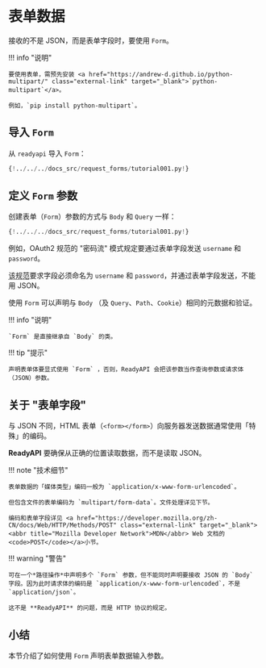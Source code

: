# 表单数据

接收的不是 JSON，而是表单字段时，要使用 `Form`。

!!! info "说明"

    要使用表单，需预先安装 <a href="https://andrew-d.github.io/python-multipart/" class="external-link" target="_blank">`python-multipart`</a>。

    例如，`pip install python-multipart`。

## 导入 `Form`

从 `readyapi` 导入 `Form`：

```Python hl_lines="1"
{!../../../docs_src/request_forms/tutorial001.py!}
```

## 定义 `Form` 参数

创建表单（`Form`）参数的方式与 `Body` 和 `Query` 一样：

```Python hl_lines="7"
{!../../../docs_src/request_forms/tutorial001.py!}
```

例如，OAuth2 规范的 "密码流" 模式规定要通过表单字段发送 `username` 和 `password`。

<abbr title="specification">该规范</abbr>要求字段必须命名为 `username` 和 `password`，并通过表单字段发送，不能用 JSON。

使用 `Form` 可以声明与 `Body` （及 `Query`、`Path`、`Cookie`）相同的元数据和验证。

!!! info "说明"

    `Form` 是直接继承自 `Body` 的类。

!!! tip "提示"

    声明表单体要显式使用 `Form` ，否则，ReadyAPI 会把该参数当作查询参数或请求体（JSON）参数。

## 关于 "表单字段"

与 JSON 不同，HTML 表单（`<form></form>`）向服务器发送数据通常使用「特殊」的编码。

**ReadyAPI** 要确保从正确的位置读取数据，而不是读取 JSON。

!!! note "技术细节"

    表单数据的「媒体类型」编码一般为 `application/x-www-form-urlencoded`。

    但包含文件的表单编码为 `multipart/form-data`。文件处理详见下节。

    编码和表单字段详见 <a href="https://developer.mozilla.org/zh-CN/docs/Web/HTTP/Methods/POST" class="external-link" target="_blank"><abbr title="Mozilla Developer Network">MDN</abbr> Web 文档的 <code>POST</code></a>小节。

!!! warning "警告"

    可在一个*路径操作*中声明多个 `Form` 参数，但不能同时声明要接收 JSON 的 `Body` 字段。因为此时请求体的编码是 `application/x-www-form-urlencoded`，不是 `application/json`。

    这不是 **ReadyAPI** 的问题，而是 HTTP 协议的规定。

## 小结

本节介绍了如何使用 `Form` 声明表单数据输入参数。
